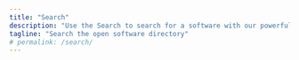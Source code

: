 ```yaml
---
title: "Search"
description: "Use the Search to search for a software with our powerful search filters, or to just keep surfing!"
tagline: "Search the open software directory"
# permalink: /search/
---
```

